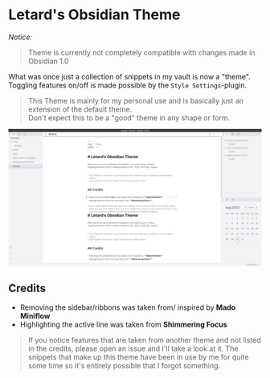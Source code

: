 # Letard's Obsidian Theme

_Notice:_

> Theme is currently not completely compatible with changes made in Obsidian 1.0

What was once just a collection of snippets in my vault is now a "theme".  
Toggling features on/off is made possible by the `Style Settings`-plugin.

> This Theme is mainly for my personal use and is basically just an extension of the default theme.  
> Don't expect this to be a "good" theme in any shape or form.

![Fullscreen Edit Mode](/promo_screenshot.png)

## Credits

-   Removing the sidebar/ribbons was taken from/ inspired by **Mado Miniflow**
-   Highlighting the active line was taken from **Shimmering Focus**

> If you notice features that are taken from another theme and not listed in the credits, please open an issue and I'll take a look at it. The snippets that make up this theme have been in use by me for quite some time so it's entirely possible that I forgot something.
